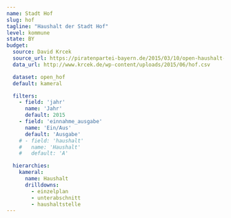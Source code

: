 ```yaml
---
name: Stadt Hof
slug: hof
tagline: "Haushalt der Stadt Hof"
level: kommune
state: BY
budget:
  source: David Krcek
  source_url: https://piratenpartei-bayern.de/2015/03/10/open-haushalt-bayern/
  data_url: http://www.krcek.de/wp-content/uploads/2015/06/hof.csv

  dataset: open_hof
  default: kameral

  filters:
    - field: 'jahr'
      name: 'Jahr'
      default: 2015
    - field: 'einnahme_ausgabe'
      name: 'Ein/Aus'
      default: 'Ausgabe'
    # - field: 'haushalt'
    #   name: 'Haushalt'
    #   default: 'A'

  hierarchies:
    kameral:
      name: Haushalt
      drilldowns:
        - einzelplan
        - unterabschnitt
        - haushaltstelle
---
```

